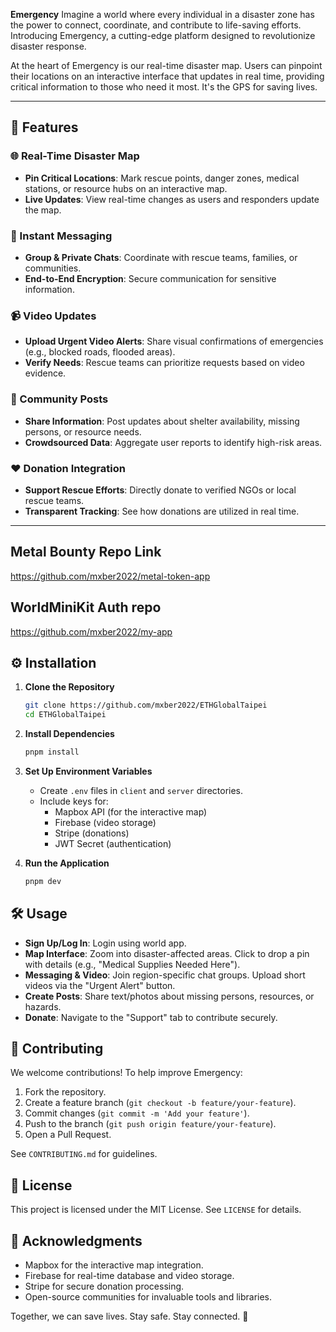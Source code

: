**Emergency** Imagine a world where every individual in a disaster zone has the power to connect, coordinate, and contribute to life-saving efforts. Introducing Emergency, a cutting-edge platform designed to revolutionize disaster response.

At the heart of Emergency is our real-time disaster map. Users can pinpoint their locations on an interactive interface that updates in real time, providing critical information to those who need it most. It's the GPS for saving lives.

---

## 🚀 Features

### 🌐 Real-Time Disaster Map

- **Pin Critical Locations**: Mark rescue points, danger zones, medical stations, or resource hubs on an interactive map.
- **Live Updates**: View real-time changes as users and responders update the map.

### 💬 Instant Messaging

- **Group & Private Chats**: Coordinate with rescue teams, families, or communities.
- **End-to-End Encryption**: Secure communication for sensitive information.

### 📹 Video Updates

- **Upload Urgent Video Alerts**: Share visual confirmations of emergencies (e.g., blocked roads, flooded areas).
- **Verify Needs**: Rescue teams can prioritize requests based on video evidence.

### 📢 Community Posts

- **Share Information**: Post updates about shelter availability, missing persons, or resource needs.
- **Crowdsourced Data**: Aggregate user reports to identify high-risk areas.

### ❤️ Donation Integration

- **Support Rescue Efforts**: Directly donate to verified NGOs or local rescue teams.
- **Transparent Tracking**: See how donations are utilized in real time.

---

## Metal Bounty Repo Link

https://github.com/mxber2022/metal-token-app

## WorldMiniKit Auth repo

https://github.com/mxber2022/my-app

## ⚙️ Installation

1. **Clone the Repository**

   ```bash
   git clone https://github.com/mxber2022/ETHGlobalTaipei
   cd ETHGlobalTaipei
   ```

2. **Install Dependencies**

   ```bash
   pnpm install
   ```

3. **Set Up Environment Variables**

   - Create `.env` files in `client` and `server` directories.
   - Include keys for:
     - Mapbox API (for the interactive map)
     - Firebase (video storage)
     - Stripe (donations)
     - JWT Secret (authentication)

4. **Run the Application**

   ```bash
   pnpm dev
   ```

## 🛠️ Usage

- **Sign Up/Log In**: Login using world app.
- **Map Interface**: Zoom into disaster-affected areas. Click to drop a pin with details (e.g., "Medical Supplies Needed Here").
- **Messaging & Video**: Join region-specific chat groups. Upload short videos via the "Urgent Alert" button.
- **Create Posts**: Share text/photos about missing persons, resources, or hazards.
- **Donate**: Navigate to the "Support" tab to contribute securely.

## 🌟 Contributing

We welcome contributions! To help improve Emergency:

1. Fork the repository.
2. Create a feature branch (`git checkout -b feature/your-feature`).
3. Commit changes (`git commit -m 'Add your feature'`).
4. Push to the branch (`git push origin feature/your-feature`).
5. Open a Pull Request.

See `CONTRIBUTING.md` for guidelines.

## 📄 License

This project is licensed under the MIT License. See `LICENSE` for details.

## 🙏 Acknowledgments

- Mapbox for the interactive map integration.
- Firebase for real-time database and video storage.
- Stripe for secure donation processing.
- Open-source communities for invaluable tools and libraries.

Together, we can save lives. Stay safe. Stay connected. 🔗
